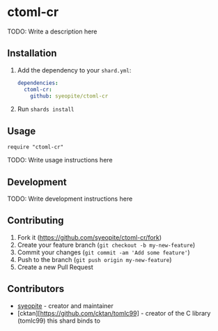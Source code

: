 # ctoml-cr

TODO: Write a description here

## Installation

1. Add the dependency to your `shard.yml`:

   ```yaml
   dependencies:
     ctoml-cr:
       github: syeopite/ctoml-cr
   ```

2. Run `shards install`

## Usage

```crystal
require "ctoml-cr"
```

TODO: Write usage instructions here

## Development

TODO: Write development instructions here

## Contributing

1. Fork it (<https://github.com/syeopite/ctoml-cr/fork>)
2. Create your feature branch (`git checkout -b my-new-feature`)
3. Commit your changes (`git commit -am 'Add some feature'`)
4. Push to the branch (`git push origin my-new-feature`)
5. Create a new Pull Request

## Contributors

- [syeopite](https://github.com/syeopite) - creator and maintainer
- [cktan][https://github.com/cktan/tomlc99] - creator of the C library (tomlc99) this shard binds to
